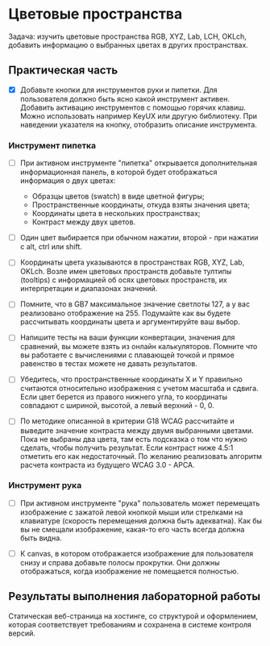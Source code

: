 # Цветовые пространства

Задача: изучить цветовые пространства RGB, XYZ, Lab, LCH, OKLch, добавить информацию о выбранных цветах в других пространствах.

## Практическая часть

- [x] Добавьте кнопки для инструментов руки и пипетки. Для пользователя должно быть ясно какой инструмент активен. Добавить активацию инструментов с помощью горячих клавиш. Можно использовать например KeyUX или другую библиотеку. При наведении указателя на кнопку, отобразить описание инструмента.

### Инструмент пипетка

- [ ] При активном инструменте "пипетка" открывается дополнительная информационная панель, в которой будет отображаться информация о двух цветах:

  - Образцы цветов (swatch) в виде цветной фигуры;
  - Пространственные координаты, откуда взяты значения цвета;
  - Координаты цвета в нескольких пространствах;
  - Контраст между двух цветов.

- [ ] Один цвет выбирается при обычном нажатии, второй - при нажатии с alt, ctrl или shift.

- [ ] Координаты цвета указываются в пространствах RGB, XYZ, Lab, OKLch. Возле имен цветовых пространств добавьте тултипы (tooltips) с информацией об осях цветовых пространств, их интерпретации и диапазонах значений.

- [ ] Помните, что в GB7 максимальное значение светлоты 127, а у вас реализовано отображение на 255. Подумайте как вы будете рассчитывать координаты цвета и аргументируйте ваш выбор.

- [ ] Напишите тесты на ваши функции конвертации, значения для сравнений, вы можете взять из онлайн калькуляторов. Помните что вы работаете с вычислениями с плавающей точкой и прямое равенство в тестах можете не давать результатов.

- [ ] Убедитесь, что пространственные координаты X и Y правильно считаются относительно изображения с учетом масштаба и сдвига. Если цвет берется из правого нижнего угла, то координаты совпадают с шириной, высотой, а левый верхний - 0, 0.

- [ ] По методике описанной в критерии G18 WCAG рассчитайте и выведите значение контраста между двумя выбранными цветами. Пока не выбраны два цвета, там есть подсказка о том что нужно сделать, чтобы получить результат. Если контраст ниже 4.5:1 отметить его как недостаточный. По желанию реализовать алгоритм расчета контраста из будущего WCAG 3.0 - APCA.

### Инструмент рука

- [ ] При активном инструменте "рука" пользователь может перемещать изображение с зажатой левой кнопкой мыши или стрелками на клавиатуре (скорость перемещения должна быть адекватна). Как бы вы не смещали изображение, какая-то его часть всегда должна быть видна.

- [ ] К canvas, в котором отображается изображение для пользователя снизу и справа добавьте полосы прокрутки. Они должны отображаться, когда изображение не помещается полностью.

## Результаты выполнения лабораторной работы

Статическая веб-страница на хостинге, со структурой и оформлением, которая соответствует требованиям и сохранена в системе контроля версий.
